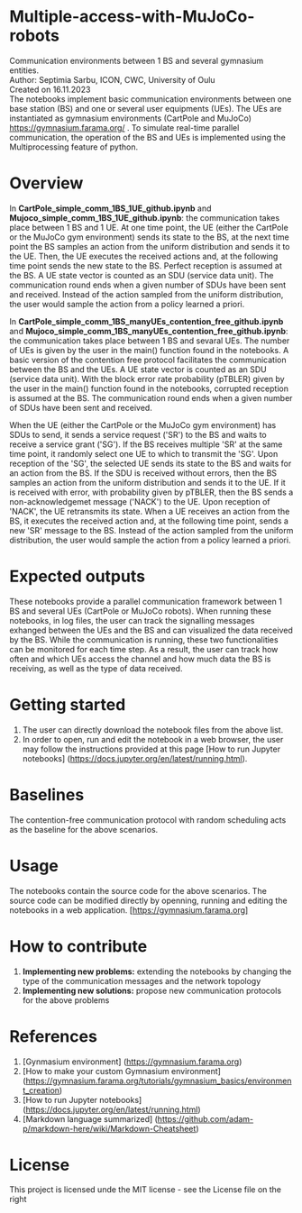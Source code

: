 # Multiple-access-with-MuJoCo-robots
Communication environments between 1 BS and several gymnasium entities. <br>
Author: Septimia Sarbu, ICON, CWC, University of Oulu <br>
Created on 16.11.2023 <br>
The notebooks implement basic communication environments between one base station (BS) and one or several user equipments (UEs). The UEs are instantiated as gymnasium environments (CartPole and MuJoCo) https://gymnasium.farama.org/ . To simulate real-time parallel communication, the operation of the BS and UEs is implemented using the Multiprocessing feature of python. <br>

# Overview
In **CartPole_simple_comm_1BS_1UE_github.ipynb** and **Mujoco_simple_comm_1BS_1UE_github.ipynb**: the communication takes place between 1 BS and 1 UE. At one time point, the UE (either the CartPole or the MuJoCo gym environment) sends its state to the BS, at the next time point the BS samples an action from the uniform distribution and sends it to the UE. Then, the UE executes the received actions and, at the following time point sends the new state to the BS. Perfect reception is assumed at the BS. A UE state vector is counted as an SDU (service data unit). The communication round ends when a given number of SDUs have been sent and received. Instead of the action sampled from the uniform distribution, the user would sample the action from a policy learned a priori. <br>

In **CartPole_simple_comm_1BS_manyUEs_contention_free_github.ipynb** and **Mujoco_simple_comm_1BS_manyUEs_contention_free_github.ipynb**: the communication takes place between 1 BS and sevaral UEs. The number of UEs is given by the user in the main() function found in the notebooks. A basic version of the contention free protocol facilitates the communication between the BS and the UEs. A UE state vector is counted as an SDU (service data unit). With the block error rate probability (pTBLER) given by the user in the main() function found in the notebooks, corrupted reception is assumed at the BS. The communication round ends when a given number of SDUs have been sent and received. <br>

When the UE (either the CartPole or the MuJoCo gym environment) has SDUs to send, it sends a service request ('SR') to the BS and waits to receive a service grant ('SG'). If the BS receives multiple 'SR' at the same time point, it randomly select one UE to which to transmit the 'SG'. Upon reception of the 'SG', the selected UE sends its state to the BS and waits for an action from the BS. If the SDU is received without errors, then the BS samples an action from the uniform distribution and sends it to the UE. If it is received with error, with probability given by pTBLER, then the BS sends a non-acknowledgemet message ('NACK') to the UE. Upon reception of 'NACK', the UE retransmits its state. When a UE receives an action from the BS, it executes the received action and, at the following time point, sends a new 'SR' message to the BS. Instead of the action sampled from the uniform distribution, the user would sample the action from a policy learned a priori. <br>

# Expected outputs
These notebooks provide a parallel communication framework between 1 BS and several UEs (CartPole or MuJoCo robots). When running these notebooks, in log files, the user can track the signalling messages exhanged between the UEs and the BS and can visualized the data received by the BS. While the communication is running, these two functionalities can be monitored for each time step. As a result, the user can track how often and which UEs access the channel and how much data the BS is receiving, as well as the type of data received.  

# Getting started
1. The user can directly download the notebook files from the above list.
2. In order to open, run and edit the notebook in a web browser, the user may follow the instructions provided at this page [How to run Jupyter notebooks] (https://docs.jupyter.org/en/latest/running.html).
# Baselines
The contention-free communication protocol with random scheduling acts as the baseline for the above scenarios. 
# Usage
The notebooks contain the source code for the above scenarios. The source code can be modified directly by openning, running and editing the notebooks in a web application.
[https://gymnasium.farama.org]

# How to contribute
1. **Implementing new problems:** extending the notebooks by changing the type of the communication messages and the network topology
2. **Implementing new solutions:** propose new communication protocols for the above problems 
# References
1. [Gynmasium environment] (https://gymnasium.farama.org)
2. [How to make your custom Gymnasium environment] (https://gymnasium.farama.org/tutorials/gymnasium_basics/environment_creation)
3. [How to run Jupyter notebooks] (https://docs.jupyter.org/en/latest/running.html)
4. [Markdown language summarized] (https://github.com/adam-p/markdown-here/wiki/Markdown-Cheatsheet)

# License
This project is licensed unde the MIT license - see the License file on the right 



